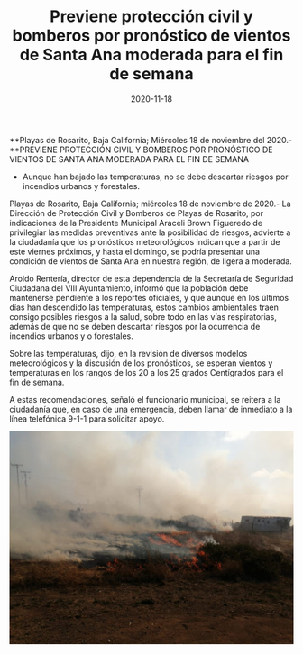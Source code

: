 ﻿---
layout: blog
title: "Previene protección civil y bomberos por pronóstico de vientos de Santa Ana moderada para el fin de semana"
date:   2020-11-18
categories: rosarito
permalink: /:categories/:title:output_ext
image: /img/cnr/previene-proteccion-civil-y-bomberos-por-pronostico-de-vientos-de-santa-ana-moderada-para-el-fin-de-semana.jpg
autor: 
---


**Playas de Rosarito, Baja California;  Miércoles 18 de noviembre del 2020.-**PREVIENE PROTECCIÓN CIVIL Y BOMBEROS POR PRONÓSTICO DE VIENTOS DE SANTA ANA MODERADA PARA EL FIN DE SEMANA


* Aunque han bajado las temperaturas, no se debe descartar riesgos por incendios urbanos y forestales.


Playas de Rosarito, Baja California; miércoles 18 de noviembre de 2020.- La Dirección de Protección Civil y Bomberos de Playas de Rosarito, por indicaciones de la Presidente Municipal Araceli Brown Figueredo de privilegiar las medidas preventivas ante la posibilidad de riesgos, advierte a la ciudadanía que los pronósticos meteorológicos indican que a partir de este viernes próximos, y hasta el domingo, se podría presentar una condición de vientos de Santa Ana en nuestra región, de ligera a moderada.


Aroldo Rentería, director de esta dependencia de la Secretaría de Seguridad Ciudadana del VIII Ayuntamiento, informó que la población debe mantenerse pendiente a los reportes oficiales, y que aunque en los últimos días han descendido las temperaturas, estos cambios ambientales traen consigo posibles riesgos a la salud, sobre todo en las vías respiratorias, además de que no se deben descartar riesgos por la ocurrencia de incendios urbanos y o forestales.


Sobre las temperaturas, dijo, en la revisión de diversos modelos meteorológicos y la discusión de los pronósticos, se esperan vientos y temperaturas en los rangos de los 20 a los 25 grados Centígrados para el fin de semana.


A estas recomendaciones, señaló el funcionario municipal, se reitera a la ciudadanía que, en caso de una emergencia, deben llamar de inmediato a la línea telefónica 9-1-1 para solicitar apoyo.

<div id="carouselExampleSlidesOnly" class="carousel slide" data-ride="carousel">
  <div class="carousel-inner">
    <div class="carousel-item active">
       <img class="d-block w-100" src="/img/cnr/previene-proteccion-civil-y-bomberos-por-pronostico-de-vientos-de-santa-ana-moderada-para-el-fin-de-semana.jpg" loading="lazy"  alt="Previene protección civil y bomberos por pronóstico de vientos de Santa Ana moderada para el fin de semana">
    </div>          
  </div>
</div>